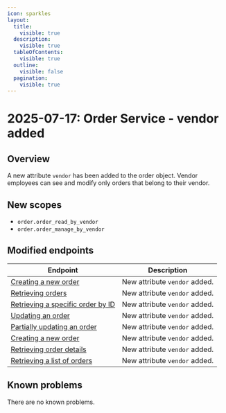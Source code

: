 ```yaml
---
icon: sparkles
layout:
  title:
    visible: true
  description:
    visible: true
  tableOfContents:
    visible: true
  outline:
    visible: false
  pagination:
    visible: true
---
```


# 2025-07-17: Order Service - vendor added

## Overview

A new attribute `vendor` has been added to the order object. Vendor employees can see and modify only orders that belong to their vendor.

## New scopes
- `order.order_read_by_vendor`
- `order.order_manage_by_vendor` 

## Modified endpoints

| Endpoint                                                                                                                                                                                            | Description                   |
|-----------------------------------------------------------------------------------------------------------------------------------------------------------------------------------------------------|-------------------------------|
| [Creating a new order](https://developer.emporix.io/api-guides-and-references/orders/order/api-reference/orders-tenant-managed#post-order-v2-tenant-salesorders)                                    | New attribute `vendor` added. |
| [Retrieving orders](https://developer.emporix.io/api-references/api-guides-and-references/orders/order/api-reference/orders-tenant-managed)                                                         | New attribute `vendor` added. |
| [Retrieving a specific order by ID](https://developer.emporix.io/api-references/api-guides-and-references/orders/order/api-reference/orders-tenant-managed#get-order-v2-tenant-salesorders-orderid) | New attribute `vendor` added. |
| [Updating an order](https://developer.emporix.io/api-references/api-guides-and-references/orders/order/api-reference/orders-tenant-managed#put-order-v2-tenant-salesorders-orderid)                 | New attribute `vendor` added. |
| [Partially updating an order](https://developer.emporix.io/api-references/api-guides-and-references/orders/order/api-reference/orders-tenant-managed#patch-order-v2-tenant-salesorders-orderid)     | New attribute `vendor` added. |
| [Creating a new order](https://developer.emporix.io/api-references/api-guides-and-references/orders/order/api-reference/orders-customer-managed#post-order-v2-tenant-orders)                        | New attribute `vendor` added. |
| [Retrieving order details](https://developer.emporix.io/api-references/api-guides-and-references/orders/order/api-reference/orders-customer-managed#get-order-v2-tenant-orders-orderid)             | New attribute `vendor` added. |
| [Retrieving a list of orders](https://developer.emporix.io/api-references/api-guides-and-references/orders/order/api-reference/orders-customer-managed#get-order-v2-tenant-orders)                  | New attribute `vendor` added. |

## Known problems

There are no known problems.
